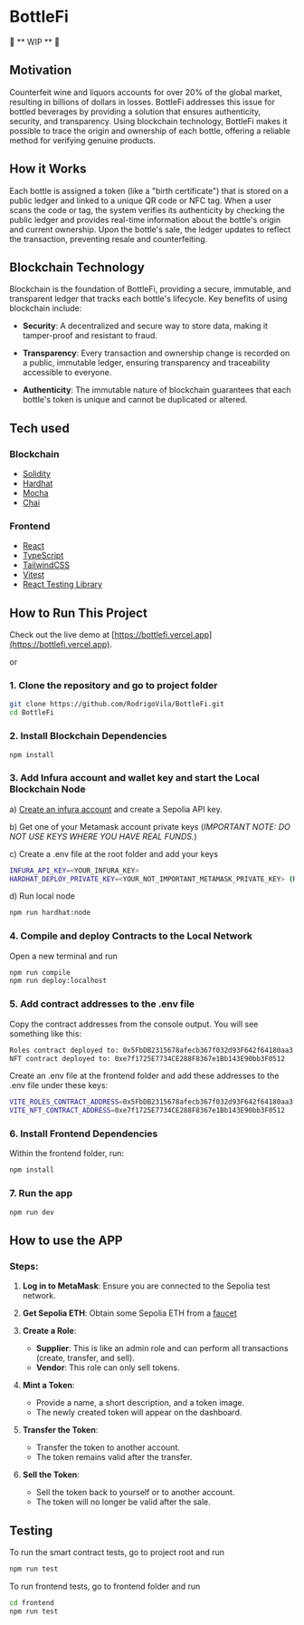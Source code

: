 # BottleFi

🚧 ** WIP ** 🚧

## Motivation

Counterfeit wine and liquors accounts for over 20% of the global market, resulting in billions of dollars in losses.
BottleFi addresses this issue for bottled beverages by providing a solution that ensures authenticity, security, and transparency. Using blockchain technology, BottleFi makes it possible to trace the origin and ownership of each bottle, offering a reliable method for verifying genuine products.

## How it Works

Each bottle is assigned a token (like a "birth certificate") that is stored on a public ledger and linked to a unique QR code or NFC tag. When a user scans the code or tag, the system verifies its authenticity by checking the public ledger and provides real-time information about the bottle's origin and current ownership. Upon the bottle's sale, the ledger updates to reflect the transaction, preventing resale and counterfeiting.

## Blockchain Technology

Blockchain is the foundation of BottleFi, providing a secure, immutable, and transparent ledger that tracks each bottle's lifecycle. Key benefits of using blockchain include:

- **Security**: A decentralized and secure way to store data, making it tamper-proof and resistant to fraud.

- **Transparency**: Every transaction and ownership change is recorded on a public, immutable ledger, ensuring transparency and traceability accessible to everyone.

- **Authenticity**: The immutable nature of blockchain guarantees that each bottle's token is unique and cannot be duplicated or altered.

## Tech used

### Blockchain

- [Solidity](https://soliditylang.org/)
- [Hardhat](https://hardhat.org/)
- [Mocha](https://mochajs.org/)
- [Chai](https://www.chaijs.com/)

### Frontend

- [React](https://reactjs.org/)
- [TypeScript](https://www.typescriptlang.org/)
- [TailwindCSS](https://tailwindcss.com/)
- [Vitest](https://vitest.dev/)
- [React Testing Library](https://testing-library.com/docs/react-testing-library/intro/)

## How to Run This Project

Check out the live demo at [https://bottlefi.vercel.app](https://bottlefi.vercel.app).

or

### 1. Clone the repository and go to project folder

```sh
git clone https://github.com/RodrigoVila/BottleFi.git
cd BottleFi
```

### 2. Install Blockchain Dependencies

```sh
npm install
```

### 3. Add Infura account and wallet key and start the Local Blockchain Node
a) [Create an infura account](https://developer.metamask.io/) and create a Sepolia API key.

b) Get one of your Metamask account private keys (*IMPORTANT NOTE: DO NOT USE KEYS WHERE YOU HAVE REAL FUNDS.*)

c) Create a .env file at the root folder and add your keys


```sh
INFURA_API_KEY=<YOUR_INFURA_KEY>
HARDHAT_DEPLOY_PRIVATE_KEY=<YOUR_NOT_IMPORTANT_METAMASK_PRIVATE_KEY> (Read important note above)
```

d) Run local node

```sh
npm run hardhat:node
```

### 4. Compile and deploy Contracts to the Local Network

Open a new terminal and run

```sh
npm run compile
npm run deploy:localhost
```

### 5. Add contract addresses to the .env file

Copy the contract addresses from the console output. You will see something like this:

```sh
Roles contract deployed to: 0x5FbDB2315678afecb367f032d93F642f64180aa3
NFT contract deployed to: 0xe7f1725E7734CE288F8367e1Bb143E90bb3F0512
```

Create an .env file at the frontend folder and add these addresses to the .env file under these keys:

```sh
VITE_ROLES_CONTRACT_ADDRESS=0x5FbDB2315678afecb367f032d93F642f64180aa3
VITE_NFT_CONTRACT_ADDRESS=0xe7f1725E7734CE288F8367e1Bb143E90bb3F0512
```

### 6. Install Frontend Dependencies

Within the frontend folder, run:

```sh
npm install
```

### 7. Run the app

```sh
npm run dev
```

## How to use the APP

### Steps:

1. **Log in to MetaMask**: Ensure you are connected to the Sepolia test network.
2. **Get Sepolia ETH**: Obtain some Sepolia ETH from a [faucet](https://www.coingecko.com/learn/sepolia-eth)

3. **Create a Role**:

   - **Supplier**: This is like an admin role and can perform all transactions (create, transfer, and sell).
   - **Vendor**: This role can only sell tokens.

4. **Mint a Token**:

   - Provide a name, a short description, and a token image.
   - The newly created token will appear on the dashboard.

5. **Transfer the Token**:

   - Transfer the token to another account.
   - The token remains valid after the transfer.

6. **Sell the Token**:
   - Sell the token back to yourself or to another account.
   - The token will no longer be valid after the sale.

## Testing
To run the smart contract tests, go to project root and run
```sh
npm run test
```

To run frontend tests, go to frontend folder and run
```sh
cd frontend
npm run test
```

